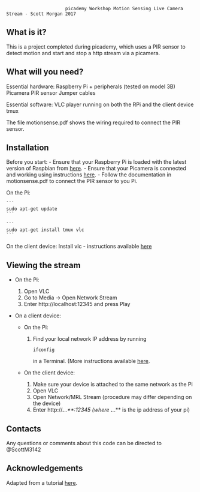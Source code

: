 
                          picademy Workshop Motion Sensing Live Camera Stream - Scott Morgan 2017

  What is it?
  -----------

  This is a project completed during picademy, which uses a PIR sensor to detect motion and start and stop a http stream via a picamera. 

  What will you need?
  -------------

  Essential hardware:
    Raspberry Pi + peripherals (tested on model 3B)
    Picamera
    PIR sensor
    Jumper cables

  Essential software:
    VLC player running on both the RPi and the client device
    tmux

  The file motionsense.pdf shows the wiring required to connect the PIR sensor. 
  
  Installation
  ------------

  Before you start:
     - Ensure that your Raspberry Pi is loaded with the latest version of Raspbian from [here](https://www.raspberrypi.org/downloads/).
     - Ensure that your Picamera is connected and working using instructions [here](https://www.raspberrypi.org/learning/getting-started-with-picamera/).     - Follow the documentation in motionsense.pdf to connect the PIR sensor to you Pi. 

  On the Pi:
    
    ```
    sudo apt-get update
    ```

    ```
    sudo apt-get install tmux vlc
    ```
  
  On the client device:
    Install vlc - instructions available [here](https://vlc-media-player.en.softonic.com/)
    

  Viewing the stream
  ------------

  - On the Pi:
    1. Open VLC
    2. Go to Media -> Open Network Stream
    3. Enter http://localhost:12345 and press Play

  - On a client device:
      - On the Pi:
        1. Find your local network IP address by running 
           ```
           ifconfig
           ```
           in a Terminal. (More instructions available [here](https://learn.adafruit.com/adafruits-raspberry-pi-lesson-3-network-setup/finding-your-pis-ip-address).

      - On the client device:
          1. Make sure your device is attached to the same network as the Pi
          2. Open VLC
          3. Open Network/MRL Stream (procedure may differ depending on the device) 
          4. Enter http://***.***.*.**:12345 (where ***.***.*.** is the ip address of your pi)

  Contacts
  --------

  Any questions or comments about this code can be directed to @ScottM3142


  Acknowledgements
  --------

  Adapted from a tutorial [here](http://www.raspberry-projects.com/pi/pi-hardware/raspberry-pi-camera/streaming-video-using-vlc-player).

